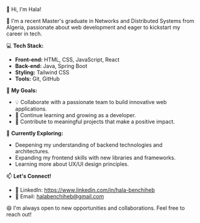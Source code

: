 👋 Hi, I'm Hala!

🌱 I'm a recent Master's graduate in Networks and Distributed Systems from Algeria, passionate about web development and eager to kickstart my career in tech.

💻 **Tech Stack:**
- **Front-end:** HTML, CSS, JavaScript, React
- **Back-end:** Java, Spring Boot
- **Styling:** Tailwind CSS
- **Tools:** Git, GitHub

🎯 **My Goals:**

- 💡 Collaborate with a passionate team to build innovative web applications.
- 🌱 Continue learning and growing as a developer.
- 🤝 Contribute to meaningful projects that make a positive impact.

🚀 **Currently Exploring:**
- Deepening my understanding of backend technologies and architectures.
- Expanding my frontend skills with new libraries and frameworks.
- Learning more about UX/UI design principles.

📫 **Let's Connect!**

- 🔗 LinkedIn: https://www.linkedin.com/in/hala-benchiheb
- 📧 Email: halabenchiheb@gmail.com

😄 I'm always open to new opportunities and collaborations. Feel free to reach out!

